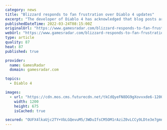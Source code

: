 ```yaml
---
category: news
title: "Blizzard responds to fan frustration over Diablo 4 updates"
excerpt: "The developer of Diablo 4 has acknowledged that blog posts aren't the best way for fans to get a feel for the game. Blizzard will be releasing an update on Diablo's fourth major instalment next week."
publishedDateTime: 2022-03-24T08:15:00Z
originalUrl: "https://www.gamesradar.com/blizzard-responds-to-fan-frustration-over-diablo-4-updates/"
webUrl: "https://www.gamesradar.com/blizzard-responds-to-fan-frustration-over-diablo-4-updates/"
type: article
quality: 87
heat: 87
published: true

provider:
  name: GamesRadar
  domain: gamesradar.com

topics:
  - Diablo 4

images:
  - url: "https://cdn.mos.cms.futurecdn.net/tkCdQyeFN8DG9gXovvxde6-1200-80.jpg"
    width: 1200
    height: 675
    isCached: true

secured: "OUFX4lkaUjc2TY+VbLGQevuM5/3WDuIfsCM5OM1rAziZ0vLCCy9LDte3e7gmnyidZgQeMmiuwG/UiqKew8Y0WA3k1uo7boQxtw/2pG107MqotzumDCO2S29vpcB+6qWZpoxOozIPxkcNMwUqVMz6jEFGM4pJj7mnBfkv1mobiWQbH2T0CnfRmg/sWx5rFVpLu6TDzKJZa2OTZwW2dQO6M4SSsJo7A2j9louB+jrkmKPRBdWuxy/itUigVI73VOJQdDmHj2+AMBetvYHzrgZXjxJLPtI3I+kPEWElNh/tXQx2ewJ1svup/ZVPfutgVL4h3mn0sVLlrUh3Baz2xJ840yrAv6leFQIXRoocvRAU0bA=;azEj6zrukvfqmPF79g+zgA=="
---
```


